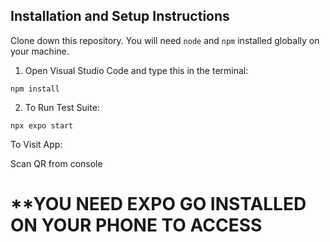 ## Installation and Setup Instructions


Clone down this repository. You will need `node` and `npm` installed globally on your machine.  

1. Open Visual Studio Code and type this in the terminal:

`npm install`  

2. To Run Test Suite:  

`npx expo start` 

To Visit App:

Scan QR from console

# **YOU NEED EXPO GO INSTALLED ON YOUR PHONE TO ACCESS
